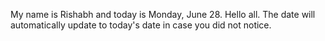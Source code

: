 My name is Rishabh and today is Monday, June 28. Hello all. The date will automatically update to today's date in case you did not notice.
